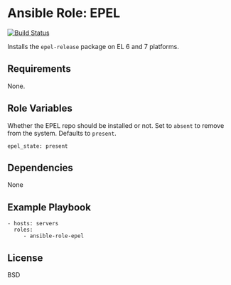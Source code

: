 Ansible Role: EPEL
==================

[![Build Status](https://travis-ci.org/giovtorres/ansible-role-epel.svg?branch=master)](https://travis-ci.org/giovtorres/ansible-role-epel)

Installs the `epel-release` package on EL 6 and 7 platforms.

Requirements
------------

None.

Role Variables
--------------

Whether the EPEL repo should be installed or not.  Set to `absent` to remove
from the system.  Defaults to `present`.

    epel_state: present

Dependencies
------------

None

Example Playbook
----------------

    - hosts: servers
      roles:
         - ansible-role-epel

License
-------

BSD
